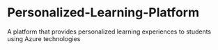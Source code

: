 # Personalized-Learning-Platform
A platform that provides personalized learning experiences to students using Azure technologies
